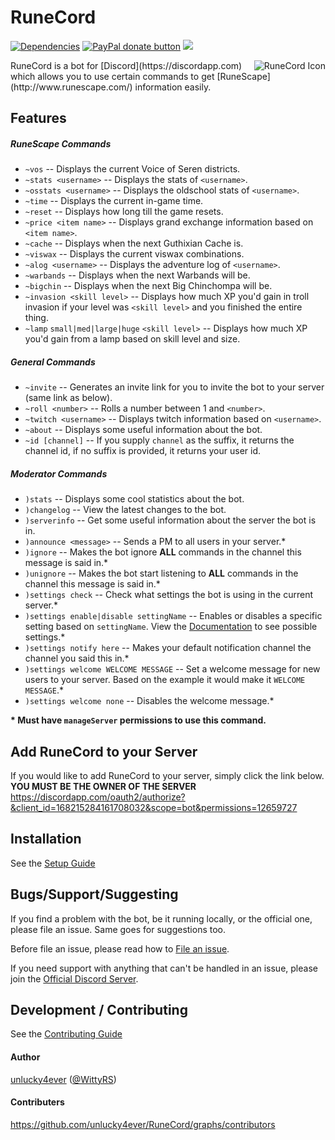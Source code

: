 RuneCord
========
[![Dependencies](https://david-dm.org/unlucky4ever/RuneCord.svg)](https://david-dm.org/unlucky4ever/RuneCord)
<span class="badge-paypal"><a href="https://paypal.me/unlucky4ever" title="Donate to this project using Paypal"><img src="https://img.shields.io/badge/paypal-donate-yellow.svg" alt="PayPal donate button" /></a></span>
<a href="https://zenhub.io"><img src="https://img.shields.io/badge/RuneCord-Zenhub.io-blue.svg"></a>

<img src="http://i.imgur.com/TkiKjWM.png" alt="RuneCord Icon" align="right" />
RuneCord is a bot for [Discord](https://discordapp.com) which allows you to use certain commands to get [RuneScape](http://www.runescape.com/) information easily.

Features
--------

##### RuneScape Commands
* `~vos` -- Displays the current Voice of Seren districts.
* `~stats <username>` -- Displays the stats of `<username>`.
* `~osstats <username>` -- Displays the oldschool stats of `<username>`.
* `~time` -- Displays the current in-game time.
* `~reset` -- Displays how long till the game resets.
* `~price <item name>` -- Displays grand exchange information based on `<item name>`.
* `~cache` -- Displays when the next Guthixian Cache is.
* `~viswax` -- Displays the current viswax combinations.
* `~alog <username>` -- Displays the adventure log of `<username>`.
* `~warbands` -- Displays when the next Warbands will be.
* `~bigchin` -- Displays when the next Big Chinchompa will be.
* `~invasion <skill level>` -- Displays how much XP you'd gain in troll invasion if your level was `<skill level>` and you finished the entire thing.
* `~lamp` `small|med|large|huge` `<skill level>` -- Displays how much XP you'd gain from a lamp based on skill level and size.

##### General Commands
* `~invite` -- Generates an invite link for you to invite the bot to your server (same link as below).
* `~roll <number>` -- Rolls a number between 1 and `<number>`.
* `~twitch <username>` -- Displays twitch information based on `<username>`.
* `~about` -- Displays some useful information about the bot.
* `~id [channel]` -- If you supply `channel` as the suffix, it returns the channel id, if no suffix is provided, it returns your user id.

##### Moderator Commands
* `)stats` -- Displays some cool statistics about the bot.
* `)changelog` -- View the latest changes to the bot.
* `)serverinfo` -- Get some useful information about the server the bot is in.
* `)announce <message>` -- Sends a PM to all users in your server.*
* `)ignore` -- Makes the bot ignore **ALL** commands in the channel this message is said in.*
* `)unignore` -- Makes the bot start listening to **ALL** commands in the channel this message is said in.*
* `)settings check` -- Check what settings the bot is using in the current server.*
* `)settings enable|disable settingName` -- Enables or disables a specific setting based on `settingName`. View the [Documentation](https://unlucky4ever.github.io/RuneCord/) to see possible settings.*
* `)settings notify here` -- Makes your default notification channel the channel you said this in.*
* `)settings welcome WELCOME MESSAGE` -- Set a welcome message for new users to your server. Based on the example it would make it `WELCOME MESSAGE`.*
* `)settings welcome none` -- Disables the welcome message.*

**\* Must have `manageServer` permissions to use this command.**

Add RuneCord to your Server
---------------------------
If you would like to add RuneCord to your server, simply click the link below. **YOU MUST BE THE OWNER OF THE SERVER**
https://discordapp.com/oauth2/authorize?&client_id=168215284161708032&scope=bot&permissions=12659727

Installation
------------
See the [Setup Guide](https://github.com/unlucky4ever/RuneCord/wiki/Setup-Guide)

Bugs/Support/Suggesting
-------------------------
If you find a problem with the bot, be it running locally, or the official one, please file an issue. Same goes for suggestions too.

Before file an issue, please read how to [File an issue](https://github.com/unlucky4ever/RuneCord/blob/master/CONTRIBUTING.md#file-an-issue).

If you need support with anything that can't be handled in an issue, please join the [Official Discord Server](https://discord.me/runecord).

Development / Contributing
--------------------------
See the [Contributing Guide](https://github.com/unlucky4ever/RuneCord/blob/master/CONTRIBUTING.md#development)

#### Author
[unlucky4ever](https://github.com/unlucky4ever) ([@WittyRS](https://twitter.com/WittyRS))

#### Contributers
https://github.com/unlucky4ever/RuneCord/graphs/contributors
